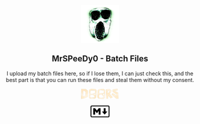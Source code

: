 <p align="center">
 <img width="100px" src="https://github.com/MrSPeeDy0/DS-images/blob/main/DS-image-proflie.png?raw=true" align="center" alt="MrSPeeDy0 Doors-Script" />
 <h2 align="center">MrSPeeDy0 - Batch Files</h2>
 <p align="center">I upload my batch files here, so if I lose them, I can just check this, and the best part is that you can run these files and steal them without my consent.</p>
</p>
<p align="center">
    <a href="https://github.com/MrSPeeDy0/Batch-files-win-11">
     <img width="100px"
      <img alt="Doors" src="https://github.com/MrSPeeDy0/DS-images/blob/main/DS-image-doors.png?raw=true" />
    </a>
<p align="center">
    <a href="https://www.markdownguide.org/">
     <img width="50px"
      <img alt="Markdown" src="https://github.com/MrSPeeDy0/DS-images/blob/main/DS-image-markdown.png?raw=true" />
    </a>
